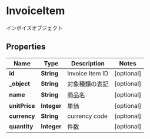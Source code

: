 

# InvoiceItem

インボイスオブジェクト
## Properties

Name | Type | Description | Notes
------------ | ------------- | ------------- | -------------
**id** | **String** | Invoice Item ID |  [optional]
**_object** | **String** | 対象種類の表記 |  [optional]
**name** | **String** | 商品名 |  [optional]
**unitPrice** | **Integer** | 単価 |  [optional]
**currency** | **String** | currency code |  [optional]
**quantity** | **Integer** | 件数 |  [optional]



